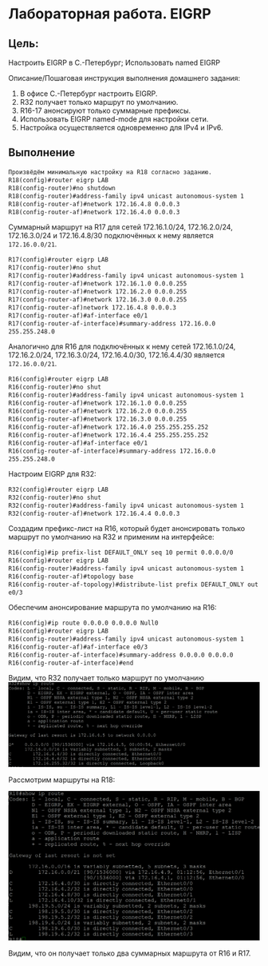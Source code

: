 # Лабораторная работа. EIGRP

## Цель:
Настроить EIGRP в С.-Петербург;
Использовать named EIGRP

Описание/Пошаговая инструкция выполнения домашнего задания:

 1. В офисе С.-Петербург настроить EIGRP.
 2. R32 получает только маршрут по умолчанию.
 3. R16-17 анонсируют только суммарные префиксы.
 4. Использовать EIGRP named-mode для настройки сети.
 5. Настройка осуществляется одновременно для IPv4 и IPv6.

 ## Выполнение

```
Произвёдём минимальную настройку на R18 согласно заданию.
R18(config)#router eigrp LAB
R18(config-router)#no shutdown
R18(config-router)#address-family ipv4 unicast autonomous-system 1
R18(config-router-af)#network 172.16.4.8 0.0.0.3
R18(config-router-af)#network 172.16.4.0 0.0.0.3
```
Суммарный маршрут на R17 для сетей 172.16.1.0/24, 172.16.2.0/24, 172.16.3.0/24 и 172.16.4.8/30 подключённых к нему является `172.16.0.0/21`.

```
R17(config)#router eigrp LAB
R17(config-router)#no shut
R17(config-router)#address-family ipv4 unicast autonomous-system 1
R17(config-router-af)#network 172.16.1.0 0.0.0.255
R17(config-router-af)#network 172.16.2.0 0.0.0.255
R17(config-router-af)#network 172.16.3.0 0.0.0.255
R17(config-router-af)network 172.16.4.8 0.0.0.3
R17(config-router-af)#af-interface e0/1
R17(config-router-af-interface)#summary-address 172.16.0.0 255.255.248.0
```
Аналогично для R16 для подключённых к нему сетей 172.16.1.0/24, 172.16.2.0/24, 172.16.3.0/24, 172.16.4.0/30, 172.16.4.4/30 является `172.16.0.0/21`.
```
R16(config)#router eigrp LAB
R16(config-router)#no shut
R16(config-router)#address-family ipv4 unicast autonomous-system 1
R16(config-router-af)#network 172.16.1.0 0.0.0.255
R16(config-router-af)#network 172.16.2.0 0.0.0.255
R16(config-router-af)#network 172.16.3.0 0.0.0.255
R16(config-router-af)#network 172.16.4.0 255.255.255.252
R16(config-router-af)#network 172.16.4.4 255.255.255.252
R16(config-router-af)#af-interface e0/1
R16(config-router-af-interface)#summary-address 172.16.0.0 255.255.248.0
```
Настроим EIGRP для R32:
```
R32(config)#router eigrp LAB
R32(config-router)#no shut
R32(config-router)#address-family ipv4 unicast autonomous-system 1
R32(config-router-af)#network 172.16.4.4 0.0.0.3
```
Создадим префикс-лист на R16, который будет анонсировать только маршрут по умолчанию на R32 и применим на интерфейсе:

```
R16(config)#ip prefix-list DEFAULT_ONLY seq 10 permit 0.0.0.0/0
R16(config)#router eigrp LAB
R16(config-router)#address-family ipv4 unicast autonomous-system 1
R16(config-router-af)#topology base
R16(config-router-af-topology)#distribute-list prefix DEFAULT_ONLY out e0/3
```
Обеспечим анонсирование маршрута по умолчанию на R16:

```
R16(config)#ip route 0.0.0.0 0.0.0.0 Null0
R16(config)#router eigrp LAB
R16(config-router)#address-family ipv4 unicast autonomous-system 1
R16(config-router-af)#af-interface e0/3
R16(config-router-af-interface)#summary-address 0.0.0.0 0.0.0.0
R16(config-router-af-interface)#end
```
Видим, что R32 получает только маршрут по умолчанию 
![alt text](image.png)

Рассмотрим маршруты на R18:

![alt text](image-1.png)

Видим, что он получает только два суммарных маршрута от R16 и R17.



